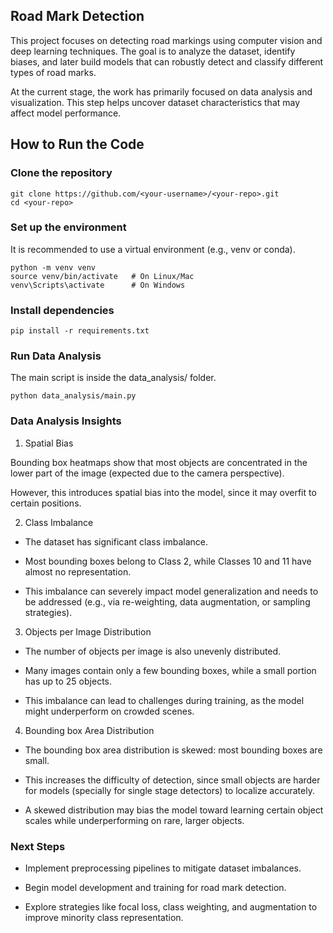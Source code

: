 ## Road Mark Detection

This project focuses on detecting road markings using computer vision and deep learning techniques. The goal is to analyze the dataset, identify biases, and later build models that can robustly detect and classify different types of road marks.

At the current stage, the work has primarily focused on data analysis and visualization. This step helps uncover dataset characteristics that may affect model performance.

## How to Run the Code

### Clone the repository

    git clone https://github.com/<your-username>/<your-repo>.git
    cd <your-repo>

### Set up the environment

It is recommended to use a virtual environment (e.g., venv or conda).

    python -m venv venv
    source venv/bin/activate   # On Linux/Mac
    venv\Scripts\activate      # On Windows

### Install dependencies

    pip install -r requirements.txt

### Run Data Analysis

The main script is inside the data_analysis/ folder.

    python data_analysis/main.py
### Data Analysis Insights
1. Spatial Bias

Bounding box heatmaps show that most objects are concentrated in the lower part of the image (expected due to the camera perspective).

However, this introduces spatial bias into the model, since it may overfit to certain positions.

2. Class Imbalance

- The dataset has significant class imbalance.

- Most bounding boxes belong to Class 2, while Classes 10 and 11 have almost no representation.

- This imbalance can severely impact model generalization and needs to be addressed (e.g., via re-weighting, data augmentation, or sampling strategies).

3. Objects per Image Distribution

- The number of objects per image is also unevenly distributed.

- Many images contain only a few bounding boxes, while a small portion has up to 25 objects.

- This imbalance can lead to challenges during training, as the model might underperform on crowded scenes.

4. Bounding box Area Distribution

- The bounding box area distribution is skewed: most bounding boxes are small.

- This increases the difficulty of detection, since small objects are harder for models (specially for single stage detectors) to localize accurately.

- A skewed distribution may bias the model toward learning certain object scales while underperforming on rare, larger objects.

### Next Steps

- Implement preprocessing pipelines to mitigate dataset imbalances.

- Begin model development and training for road mark detection.

- Explore strategies like focal loss, class weighting, and augmentation to improve minority class representation.